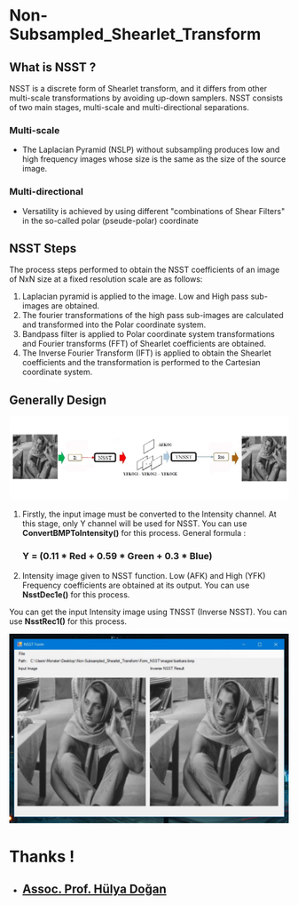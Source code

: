 # Non-Subsampled_Shearlet_Transform

## What is NSST ?
NSST is a discrete form of Shearlet transform, and it differs from other multi-scale transformations by avoiding up-down samplers. NSST consists of two main stages, multi-scale and multi-directional separations.

### Multi-scale
<ul>
  <li>
     The Laplacian Pyramid (NSLP) without subsampling produces low and high frequency images whose size is the same as the size of the source image.
  </li>
</ul>

### Multi-directional
<ul>
  <li>
     Versatility is achieved by using different "combinations of Shear Filters" in the so-called polar (pseude-polar) coordinate
  </li>
</ul>

## NSST Steps
The process steps performed to obtain the NSST coefficients of an image of NxN size at a fixed resolution scale are as follows:

<ol>
  <li>
    Laplacian pyramid is applied to the image. Low and High pass sub-images are obtained.
  </li>
  <li>
    The fourier transformations of the high pass sub-images are calculated and transformed into the Polar coordinate system.
  </li>
  <li>
    Bandpass filter is applied to Polar coordinate system transformations and Fourier transforms (FFT) of Shearlet coefficients are obtained.
  </li>
  <li>
    The Inverse Fourier Transform (IFT) is applied to obtain the Shearlet coefficients and the transformation is performed to the Cartesian coordinate system.
  </li>
</ol>

## Generally Design

![image 1](https://github.com/fbasatemur/Non-Subsampled_Shearlet_Transform/blob/main/screenshots/NSST_Design.jpg)

<ol>
  <li>
    Firstly, the input image must be converted to the Intensity channel. At this stage, only Y channel will be used for NSST. You can use <b>ConvertBMPToIntensity()</b> for this process. General formula :
     <h3> Y = (0.11 * Red + 0.59 * Green + 0.3 * Blue) </h3>
  </li>
  <li>
    Intensity image given to NSST function. Low (AFK) and High (YFK) Frequency coefficients are obtained at its output. You can use <b>NsstDec1e()</b> for this process.
  </li>
</ol>

You can get the input Intensity image using TNSST (Inverse NSST). You can use **NsstRec1()** for this process. 

![image 2](https://github.com/fbasatemur/Non-Subsampled_Shearlet_Transform/blob/main/screenshots/ss1.jpg)

# Thanks !
<ul>
  <li>
    <h2><a href="https://scholar.google.com/citations?hl=tr&user=Mq8UBzQAAAAJ" target="_blank">Assoc. Prof. Hülya Doğan</a></h2>
  </li>
</ul>
